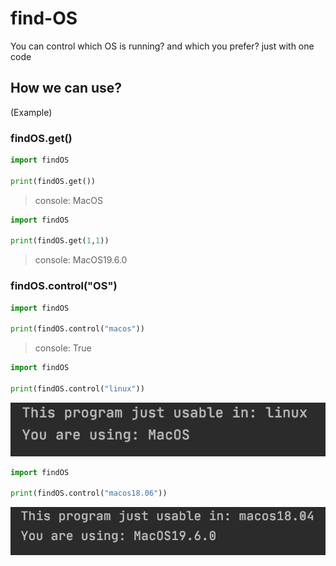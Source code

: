 # find-OS
You can control  which OS  is running?  and which you prefer?  just with one code 


## How we can use?
(Example)

### findOS.get()
```python
import findOS

print(findOS.get())

```
>console: MacOS 


```python
import findOS

print(findOS.get(1,1))

```
>console: MacOS19.6.0

### findOS.control("OS")
```python
import findOS

print(findOS.control("macos"))

```
>console: True

```python
import findOS

print(findOS.control("linux"))

```
![False](false.png)

```python
import findOS

print(findOS.control("macos18.06"))

```

![False](falsewithversion.png)
